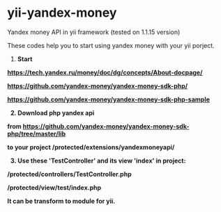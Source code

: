# yii-yandex-money
Yandex money API in yii framework (tested on 1.1.15 version)

These codes help you to start using yandex money with your yii porject.


1. <b>Start<b/>

  https://tech.yandex.ru/money/doc/dg/concepts/About-docpage/ 

  https://github.com/yandex-money/yandex-money-sdk-php/ 

  https://github.com/yandex-money/yandex-money-sdk-php-sample 
 
2. <b>Download php yandex api<b/>

  from https://github.com/yandex-money/yandex-money-sdk-php/tree/master/lib
  
  to your project     /protected/extensions/yandexmoneyapi/

3. Use these 'TestController' and its view 'index' in project:

  /protected/controllers/TestController.php

  /protected/view/test/index.php


It can be transform to module for yii.
